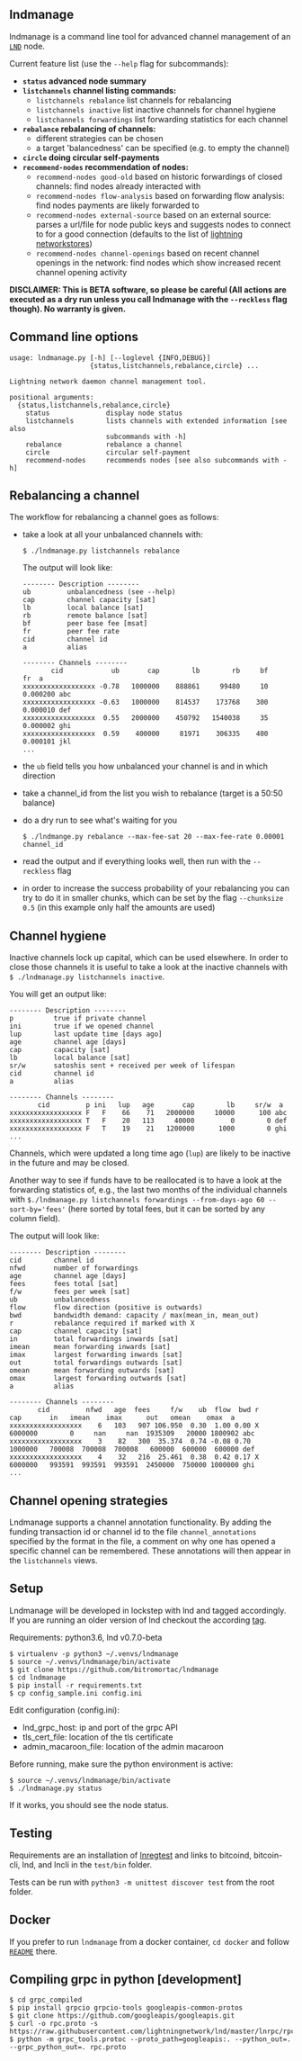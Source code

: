 lndmanage
---------

lndmanage is a command line tool for advanced channel management of an 
[`LND`](https://github.com/lightningnetwork/lnd) node.

Current feature list (use the ```--help``` flag for subcommands):

* __```status``` advanced node summary__
* __```listchannels``` channel listing commands:__
  * ```listchannels rebalance``` list channels for rebalancing
  * ```listchannels inactive``` list inactive channels for channel hygiene 
  * ```listchannels forwardings``` list forwarding statistics for each channel 
* __```rebalance``` rebalancing of channels:__
  * different strategies can be chosen
  * a target 'balancedness' can be specified (e.g. to empty the channel)
* __```circle``` doing circular self-payments__
* __```recommend-nodes``` recommendation of nodes:__
  * ```recommend-nodes good-old``` based on 
  historic forwardings of closed channels:
  find nodes already interacted with
  * ```recommend-nodes flow-analysis``` based on forwarding flow analysis:
  find nodes payments are likely forwarded to
  * ```recommend-nodes external-source``` based on an external source:
  parses a url/file for node public keys and suggests nodes to connect to for 
  a good connection (defaults to the list of 
  [lightning networkstores](http://lightningnetworkstores.com))
  * ```recommend-nodes channel-openings``` based on recent channel 
  openings in the network: find nodes which show increased recent channel 
  opening activity 
   
**DISCLAIMER: This is BETA software, so please be careful (All actions are 
  executed as a dry run unless you call lndmanage with the ```--reckless``` 
  flag though). No warranty is given.**

Command line options
--------------------
```
usage: lndmanage.py [-h] [--loglevel {INFO,DEBUG}]
                    {status,listchannels,rebalance,circle} ...

Lightning network daemon channel management tool.

positional arguments:
  {status,listchannels,rebalance,circle}
    status              display node status
    listchannels        lists channels with extended information [see also
                        subcommands with -h]
    rebalance           rebalance a channel
    circle              circular self-payment
    recommend-nodes     recommends nodes [see also subcommands with -h]
```

Rebalancing a channel
---------------------
The workflow for rebalancing a channel goes as follows:

* take a look at all your unbalanced channels with:

  ```$ ./lndmanage.py listchannels rebalance```
  
    The output will look like:
  ```
  -------- Description --------
  ub         unbalancedness (see --help)
  cap        channel capacity [sat]
  lb         local balance [sat]
  rb         remote balance [sat]
  bf         peer base fee [msat]
  fr         peer fee rate
  cid        channel id
  a          alias
  
  -------- Channels --------
         cid            ub       cap        lb        rb     bf        fr  a       
  xxxxxxxxxxxxxxxxxx -0.78   1000000    888861     99480     10  0.000200 abc                
  xxxxxxxxxxxxxxxxxx -0.63   1000000    814537    173768    300  0.000010 def
  xxxxxxxxxxxxxxxxxx  0.55   2000000    450792   1540038     35  0.000002 ghi
  xxxxxxxxxxxxxxxxxx  0.59    400000     81971    306335    400  0.000101 jkl
  ...
  ```
* the ```ub``` field tells you how unbalanced your channel is 
  and in which direction
* take a channel_id from the list you wish
  to rebalance (target is a 50:50 balance)
* do a dry run to see what's waiting for you

  ```$ ./lndmange.py rebalance --max-fee-sat 20 --max-fee-rate 0.00001 channel_id```

* read the output and if everything looks well, 
  then run with the ```--reckless``` flag
* in order to increase the success probability of your rebalancing you
  can try to do it in smaller chunks, which can be set by the flag
  `--chunksize 0.5` (in this example only half the amounts are used)

Channel hygiene
---------------------
Inactive channels lock up capital, which can be used elsewhere. 
In order to close those channels it is useful to take a look
at the inactive channels with ```$ ./lndmanage.py listchannels inactive```.

You will get an output like:

```
-------- Description --------
p          true if private channel
ini        true if we opened channel
lup        last update time [days ago]
age        channel age [days]
cap        capacity [sat]
lb         local balance [sat]
sr/w       satoshis sent + received per week of lifespan
cid        channel id
a          alias

-------- Channels --------
       cid         p ini   lup   age       cap        lb     sr/w  a       
xxxxxxxxxxxxxxxxxx F   F    66    71   2000000     10000      100 abc
xxxxxxxxxxxxxxxxxx T   F    20   113     40000         0        0 def
xxxxxxxxxxxxxxxxxx F   T    19    21   1200000      1000        0 ghi
...
```
Channels, which were updated a long time ago (```lup```) are likely to be 
inactive in the future and may be closed.

Another way to see if funds have to be reallocated is to have a look at
the forwarding statistics of, e.g., the last two months of the individual 
channels with ```$./lndmanage.py listchannels forwardings --from-days-ago 60 --sort-by='fees'```
 (here sorted by total fees, but it can be sorted by any column field).

The output will look like:
```
-------- Description --------
cid        channel id
nfwd       number of forwardings
age        channel age [days]
fees       fees total [sat]
f/w        fees per week [sat]
ub         unbalancedness
flow       flow direction (positive is outwards)
bwd        bandwidth demand: capacity / max(mean_in, mean_out)
r          rebalance required if marked with X
cap        channel capacity [sat]
in         total forwardings inwards [sat]
imean      mean forwarding inwards [sat]
imax       largest forwarding inwards [sat]
out        total forwardings outwards [sat]
omean      mean forwarding outwards [sat]
omax       largest forwarding outwards [sat]
a          alias

-------- Channels --------
       cid         nfwd   age  fees     f/w    ub  flow  bwd r      cap       in   imean    imax      out   omean    omax  a
xxxxxxxxxxxxxxxxxx    6   103   907 106.950  0.30  1.00 0.00 X  6000000        0     nan     nan  1935309   20000 1800902 abc
xxxxxxxxxxxxxxxxxx    3    82   300  35.374  0.74 -0.08 0.70    1000000   700008  700008  700008   600000  600000  600000 def
xxxxxxxxxxxxxxxxxx    4    32   216  25.461  0.38  0.42 0.17 X  6000000   993591  993591  993591  2450000  750000 1000000 ghi
...
```

Channel opening strategies
--------------------------
Lndmanage supports a channel annotation functionality. By adding the funding
transaction id or channel id to the file `channel_annotations` specified by the
format in the file, a comment on why one has opened a specific channel can be
remembered. These annotations will then appear in the `listchannels` views.

Setup
-----
Lndmanage will be developed in lockstep with lnd and tagged accordingly. 
If you are running an older version of lnd checkout the according 
[tag](https://github.com/bitromortac/lndmanage/releases).

Requirements: python3.6, lnd v0.7.0-beta
```
$ virtualenv -p python3 ~/.venvs/lndmanage
$ source ~/.venvs/lndmanage/bin/activate
$ git clone https://github.com/bitromortac/lndmanage
$ cd lndmanage
$ pip install -r requirements.txt
$ cp config_sample.ini config.ini
```

Edit configuration (config.ini):
* lnd_grpc_host: ip and port of the grpc API
* tls_cert_file: location of the tls certificate
* admin_macaroon_file: location of the admin macaroon

Before running, make sure the python environment is active:
```
$ source ~/.venvs/lndmanage/bin/activate
$ ./lndmanage.py status 
```
If it works, you should see the node status.

Testing
-------
Requirements are an installation of [lnregtest](https://github.com/bitromortac/lnregtest)
and links to bitcoind, bitcoin-cli, lnd, and lncli in the `test/bin` folder.

Tests can be run with
`python3 -m unittest discover test`
from the root folder.

Docker
------

If you prefer to run `lndmanage` from a docker container, `cd docker` 
and follow [`README`](docker/README.md) there.

Compiling grpc in python [development]
----------------------------------------------------
```
$ cd grpc_compiled
$ pip install grpcio grpcio-tools googleapis-common-protos
$ git clone https://github.com/googleapis/googleapis.git
$ curl -o rpc.proto -s https://raw.githubusercontent.com/lightningnetwork/lnd/master/lnrpc/rpc.proto
$ python -m grpc_tools.protoc --proto_path=googleapis:. --python_out=. --grpc_python_out=. rpc.proto
```
